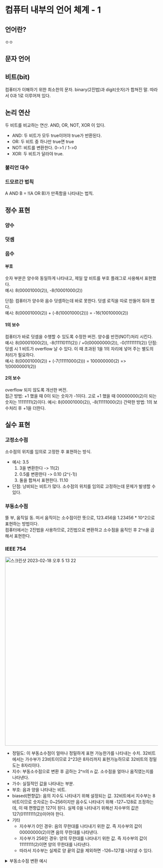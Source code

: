 # 컴퓨터 내부의 언어 체계 - 1

## 언어란?

ㅇㅇ

## 문자 언어

## 비트(bit)

컴퓨터가 이해하기 위한 최소한의 문자. binary(2진법)과 digit(숫자)가 합쳐진 말. 따라서 0과 1로 이루어져 있다.

## 논리 연산

두 비트를 비교하는 연산. AND, OR, NOT, XOR 이 있다.

- AND: 두 비트가 모두 true이어야 true가 반환된다.
- OR: 두 비트 중 하나만 true면 true
- NOT: 비트를 변환한다. 0->1 / 1->0
- XOR: 두 비트가 달라야 true.

### 불리언 대수

### 드모르간 법칙

A AND B = !(A OR B)가 만족함을 나타내는 법칙.

## 정수 표현

### 양수

### 덧셈

### 음수

#### 부호

숫자 부분은 양수와 동일하게 나타내고, 제일 앞 비트를 부호 플래그로 사용해서 표현했다.  
 예시: 8(00001000(2)), -8(10001000(2))

단점: 컴퓨터가 양수와 음수 덧셈하는데 바로 못한다. 덧셈 로직을 따로 만들어 줘야 했다.  
 예시: 8(00001000(2)) + (-8(10001000(2))) = -16(10010000(2))

#### 1의 보수

컴퓨터가 바로 덧셈을 수행할 수 있도록 수정한 버전. 양수를 반전(NOT)처리 시킨다.  
예시: 8(00001000(2)), -8(11110111(2)) / +0(00000000(2)), -0(11111111(2))
단점: 덧셈 시 1 비트가 overflow 날 수 있다. 이 때 초과된 1을 1의 자리에 넣어 주는 별도의 처리가 필요하다.  
예시: 8(00001000(2)) + (-7(11111000(2))) = 100000000(2) => 1(00000001(2))

#### 2의 보수

overflow 되지 않도록 개선한 버전.  
접근 방법: +1 했을 때 0이 되는 숫자가 -1이다. 고로 +1 했을 때 00000000(2)이 되는 숫자는 11111111(2)이다.
예시: 8(00001000(2)), -8(11111000(2))
간략한 방법: 1의 보수처리 후 +1을 더한다.

## 실수 표현

### 고정소수점

소수점의 위치를 임의로 고정한 후 표현하는 방식.

- 예시: 3.5
  1. 3을 변환한다 -> 11(2)
  2. 0.5를 변환한다 -> 0.10 (2^(-1))
  3. 둘을 합쳐서 표현한다. 11.10
- 단점: 낭비되는 비트가 많다. 소수점의 위치를 임의로 고정하는데 문제가 발생할 수 있다.

### 부동소수점

뜰 부, 움직일 동. 떠서 움직이는 소수점이란 뜻으로, 123.456을 1.23456 \* 10^2으로 표현하는 방법이다.  
컴퓨터에서는 2진법을 사용하므로, 2진법으로 변환하고 소수점을 움직인 후 2^n을 곱해서 표현한다.

### IEEE 754

<img width="621" alt="스크린샷 2023-02-18 오후 5 13 22" src="https://user-images.githubusercontent.com/14974083/219849740-99d0e71b-9b2a-47f2-a6f2-7cb06bed55f7.png">

- 정밀도: 이 부동소수점이 얼마나 정밀하게 표현 가능한가를 나타내는 수치. 32비트에서는 가수부가 23비트이므로 2^23은 8자리까지 표현가능하므로 32비트의 정밀도는 8자리이다.
- 지수: 부동소수점으로 변환 후 곱하는 2^n의 n 값. 소수점을 얼마나 움직였는지를 나타낸다.
- 가수: 실질적인 값을 나타내는 부분.
- 부호: 음과 양을 나타내는 비트.
- biased(편향값): 음의 지수도 나타내기 위해 설정되는 값. 32비트에서 지수부는 8비트이므로 숫자로는 0~256이지만 음수도 나타내기 위해 -127~128로 조정하는데, 이 때 편향값은 127이 된다. 실제 0을 나타내기 위해선 지수부의 값은 127(01111111(2))이어야 한다.
- 기타
  - 지수부가 0인 경우: 음의 무한대를 나타내기 위한 값. 즉 지수부의 값이 00000000(2)이면 음의 무한대를 나타낸다.
  - 지수부가 256인 경우: 양의 무한대를 나타내기 위한 값. 즉 지수부의 값이 11111111(2)이면 양의 무한대를 나타낸다.
  - 따라서 지수부는 실제로 양 끝의 값을 제외하면 -126~127를 나타낼 수 있다.

<details>
<summary>부동소수점 변환 예시</summary>

<!-- summary 아래 한칸 공백 두어야함 -->

123.456을 부동소수점으로 표현하는 방법

1. 정수와 소수점 부분을 각각 2진수로 변환한다.

- 123(10) = 1111011(2)
- 0.456(10)을 이진법으로 변환하면 0.011100110011(2)가 됩니다.
- 둘을 합치면 1111011.011100110011(2)

1. 정수와 소수점 부분을 각각 2진수로 변환한다.

- 123(10) = 1111011(2)
- 0.456(10)을 이진법으로 변환하면 0.011100110011(2)가 됩니다.
- 둘을 합치면 1111011.011100110011(2)

2. 정규화(normalization)합니다. 소수점을 가수부의 가장 왼쪽으로 당기고, 지수를 계산합니다.
   1.111011011100110011(2) × 2^6

3. 가수부를 저장합니다. 32비트에서 가수부는 부호비트(0은 양수, 1은 음수를 나타냅니다)와 함께 23비트를 사용합니다. 이 때, 소수점 앞에 있는 1은 저장하지 않고(제일 앞자리는 당연히 1이기 때문 by IEEE), 소수점 이하 23비트까지만 저장합니다.
   1.111011011100110011(2)의 가수부는 11101101110011001100000(2)이 됩니다.

4. 지수부를 저장합니다. 지수부는 8비트를 사용하며, 지수값에 127을 더한 값을 저장합니다(편향값, biased). 이 경우, 지수값은 6이므로, 지수부는 133(10) = 10000101(2)가 됩니다.
5. 부호비트를 결정합니다. 이 경우, 양수이므로 부호비트는 0이 됩니다.

따라서, 10진수 123.456을 32비트 부동소수점으로 나타내면 다음과 같습니다.

0 10000101 11101100011001100000000(2) / 0x42f6e6c0(16)

</details>
